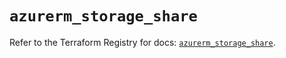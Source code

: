 # `azurerm_storage_share`

Refer to the Terraform Registry for docs: [`azurerm_storage_share`](https://registry.terraform.io/providers/hashicorp/azurerm/4.20.0/docs/resources/storage_share).
